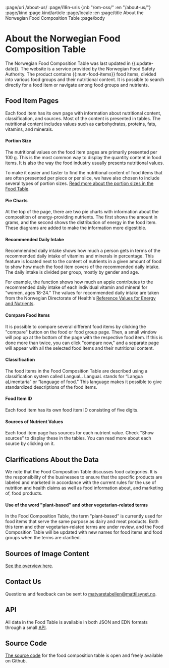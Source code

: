 :page/uri /about-us/
:page/i18n-uris {:nb "/om-oss/" :en "/about-us/"}
:page/kind :page.kind/article
:page/locale :en
:page/title About the Norwegian Food Composition Table
:page/body

# About the Norwegian Food Composition Table

The Norwegian Food Composition Table was last updated in {{:update-date}}. The
website is a service provided by the Norwegian Food Safety Authority. The
product contains {{:num-food-items}} food items, divided into various food
groups and their nutritional content. It is possible to search directly for a
food item or navigate among food groups and nutrients.

## Food Item Pages

Each food item has its own page with information about nutritional content,
classification, and sources. Most of the content is presented in tables. The
nutritional content includes values such as carbohydrates, proteins, fats,
vitamins, and minerals.

#### Portion Size

The nutritional values on the food item pages are primarily presented per 100 g.
This is the most common way to display the quantity content in food items. It is
also the way the food industry usually presents nutritional values.

To make it easier and faster to find the nutritional content of food items that
are often presented per piece or per slice, we have also chosen to include
several types of portion sizes. [Read more about the portion sizes in the Food
Table](https://www.mattilsynet.no/mat-og-drikke/matvaretabellen/mal-vekt-og-porsjonsstorleikar).

#### Pie Charts

At the top of the page, there are two pie charts with information about the
composition of energy-providing nutrients. The first shows the amount in grams,
and the second shows the distribution of energy in the food item. These diagrams
are added to make the information more digestible.

#### Recommended Daily Intake

Recommended daily intake shows how much a person gets in terms of the
recommended daily intake of vitamins and minerals in percentage. This feature is
located next to the content of nutrients in a given amount of food to show how
much the food item covers of the recommended daily intake. The daily intake is
divided per group, mostly by gender and age.

For example, the function shows how much an apple contributes to the recommended
daily intake of each individual vitamin and mineral for “women, ages 18-24.” The
values for recommended daily intake are taken from the Norwegian Directorate of
Health's [Reference Values for Energy and Nutrients](https://www.helsedirektoratet.no/rapporter/referanseverdier-for-energi-og-naeringsstoffer).

#### Compare Food Items

It is possible to compare several different food items by clicking the "compare"
button on the food or food group page. Then, a small window will pop up at the
bottom of the page with the respective food item. If this is done more than
twice, you can click "compare now," and a separate page will appear with all the
selected food items and their nutritional content.

#### Classification

The food items in the Food Composition Table are described using a
classification system called LanguaL. LanguaL stands for “Langua aLimentaria” or
“language of food.” This language makes it possible to give standardized
descriptions of the food items.

#### Food Item ID

Each food item has its own food item ID consisting of five digits.

#### Sources of Nutrient Values

Each food item page has sources for each nutrient value. Check "Show sources" to
display these in the tables. You can read more about each source by clicking on
it.

## Clarifications About the Data

We note that the Food Composition Table discusses food categories. It is the
responsibility of the businesses to ensure that the specific products are
labeled and marketed in accordance with the current rules for the use of
nutrition and health claims as well as food information about, and marketing of,
food products.

#### Use of the word "plant-based" and other vegetarian-related terms

In the Food Composition Table, the term "plant-based" is currently used for food
items that serve the same purpose as dairy and meat products. Both this term and
other vegetarian-related terms are under review, and the Food Composition Table
will be updated with new names for food items and food groups when the terms are
clarified.

## Sources of Image Content

[See the overview here](/image-sources/).

## Contact Us

Questions and feedback can be sent to
[matvaretabellen@mattilsynet.no](mailto:matvaretabellen@mattilsynet.no).

## API

All data in the Food Table is available in both JSON and EDN formats through a
small [API](/en/api/).

## Source Code

[The source code](https://github.com/mattilsynet/matvaretabellen-deux) for the
food composition table is open and freely available on Github.
